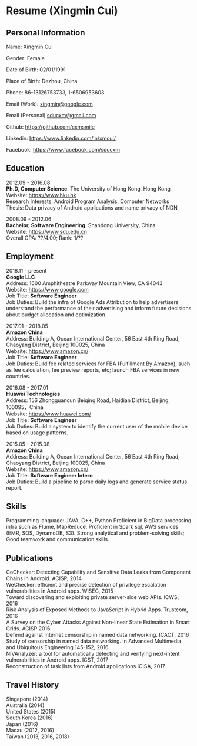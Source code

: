 Resume (Xingmin Cui)
============

Personal Information
--------------------
Name: Xingmin Cui

Gender: Female

Date of Birth: 02/01/1991

Place of Birth: Dezhou, China

Phone: 86-13126753733, 1-6506953603

Email (Work): xingmin@google.com

Email (Personal) sducxm@gmail.com

Github: https://github.com/cxmsmile

Linkedin: https://www.linkedin.com/in/xmcui/

Facebook: https://www.facebook.com/sducxm

Education
---------
2012.09 - 2016.08\
**Ph.D, Computer Science**. The University of Hong Kong, Hong Kong\
Website: https://www.hku.hk \
Research Interests: Android Program Analysis, Computer Networks\
Thesis: Data privacy of Android applications and name privacy of NDN

2008.09 - 2012.06\
**Bachelor, Software Engineering**. Shandong University, China\
Website: https://www.sdu.edu.cn \
Overall GPA: ??/4.00; Rank: 1/??


Employment
----------
2018.11 - present\
**Google LLC**\
Address: 1600 Amphitheatre Parkway Mountain View, CA 94043\
Website: https://www.google.com \
Job Title: **Software Engineer**\
Job Duties: Build the infra of Google Ads Attribution to help advertisers understand the performance of their advertising and inform future decisions about budget allocation and optimization.

2017.01 - 2018.05\
**Amazon China**\
Address: Building A, Ocean International Center, 56 East 4th Ring Road, Chaoyang District, Beijing 100025, China\
Website: https://www.amazon.cn/ \
Job Title: **Software Engineer**\
Job Duties: Build fee related services for FBA (Fulfillment By Amazon), such as fee calculation, fee preview reports, etc; launch FBA services in new countries.

2016.08 - 2017.01\
**Huawei Technologies**\
Address: 156 Zhongguancun Beiqing Road, Haidian District, Beijing, 100095，China\
Website: https://www.huawei.com/ \
Job Title: **Software Engineer**\
Job Duties: Build a system to identify the current user of the mobile device based on usage patterns.

2015.05 - 2015.08\
**Amazon China**\
Address: Building A, Ocean International Center, 56 East 4th Ring Road, Chaoyang District, Beijing 100025, China\
Website: https://www.amazon.cn/ \
Job Title: **Software Engineer Intern**\
Job Duties: Build a pipeline to parse daily logs and generate service status report. 

Skills
--------------
Programming language: JAVA, C++, Python
Proficient in BigData processing infra such as Flume, MapReduce.
Proficient in Spark sql, AWS services (EMR, SQS, DynamoDB, S3).
Strong analytical and problem-solving skills; Good teamwork and communication skills. 



Publications 
--------------
CoChecker: Detecting Capability and Sensitive Data Leaks from Component Chains in Android. ACISP, 2014\
WeChecker: efficient and precise detection of privilege escalation vulnerabilities in Android apps. WiSEC, 2015\
Toward discovering and exploiting private server-side web APIs. ICWS, 2016\
Risk Analysis of Exposed Methods to JavaScript in Hybrid Apps. Trustcom, 2016\
A Survey on the Cyber Attacks Against Non-linear State Estimation in Smart Grids. ACISP 2016\
Defend against Internet censorship in named data networking. ICACT, 2016\
Study of censorship in named data networking. In Advanced Multimedia and Ubiquitous Engineering 145-152, 2016\
NIVAnalyzer: a tool for automatically detecting and verifying next-intent vulnerabilities in Android apps. ICST, 2017\
Reconstruction of task lists from Android applications ICISA, 2017


Travel History
--------------
Singapore (2014)\
Australia (2014)\
United States (2015)\
South Korea (2016)\
Japan (2016)\
Macau (2012, 2016)\
Taiwan (2013, 2016, 2018)
